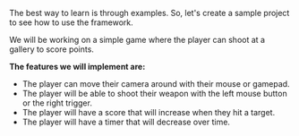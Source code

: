 The best way to learn is through examples. So, let's create a sample project to see how to use the framework.

We will be working on a simple game where the player can shoot at a gallery to score points.

**The features we will implement are:**
- The player can move their camera around with their mouse or gamepad.
- The player will be able to shoot their weapon with the left mouse button or the right trigger.
- The player will have a score that will increase when they hit a target.
- The player will have a timer that will decrease over time.